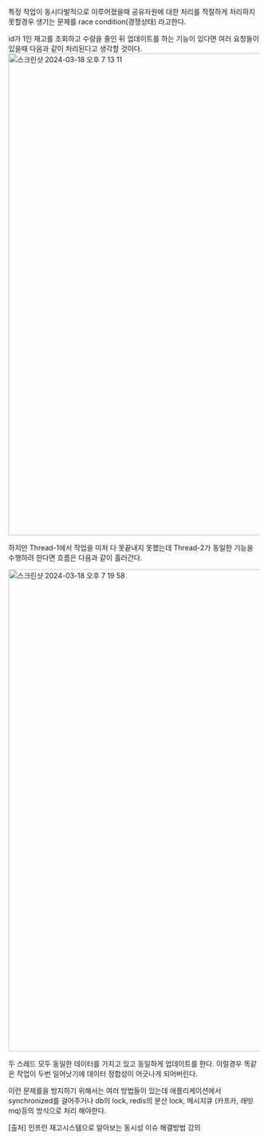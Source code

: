 특정 작업이 동시다발적으로 이루어졌을때 공유자원에 대한 처리를 적절하게 처리하지 못할경우 생기는 문제를 race condition(경쟁상태) 라고한다.

id가 1인 재고를 조회하고 수량을 줄인 뒤 업데이트를 하는 기능이 있다면 여러 요청들이 있을때 다음과 같이 처리된다고 생각할 것이다.
<img width="967" alt="스크린샷 2024-03-18 오후 7 13 11" src="https://github.com/jeonghoHub/TIL/assets/84367108/4db2b890-a2d3-45d5-8aa5-0a5005ab2ddd">

하지만 Thread-1에서 작업을 미처 다 못끝내지 못했는데 Thread-2가 동일한 기능을 수행하려 한다면 흐름은 다음과 같이 흘러간다.

<img width="967" alt="스크린샷 2024-03-18 오후 7 19 58" src="https://github.com/jeonghoHub/TIL/assets/84367108/7ec2814c-ce76-4a68-9500-12326fe2934d">

두 스레드 모두 동일한 데이터를 가지고 있고 동일하게 업데이트를 한다. 이럴경우 똑같은 작업이 두번 일어낫기에 데이터 정합성이 어긋나게 되어버린다.

이런 문제를을 방지하기 위해서는 여러 방법들이 있는데 애플리케이션에서 synchronized를 걸어주거나 db의 lock, redis의 분산 lock, 메시지큐 (카프카, 래빗mq)등의 방식으로 처리 해야한다.

[출처] 인프런 재고시스템으로 알아보는 동시성 이슈 해결방법 강의
